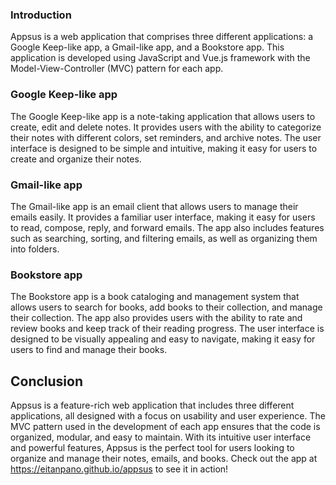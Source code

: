 ### Introduction
Appsus is a web application that comprises three different applications: a Google Keep-like app, a Gmail-like app, and a Bookstore app. This application is developed using JavaScript and Vue.js framework with the Model-View-Controller (MVC) pattern for each app.

### Google Keep-like app
The Google Keep-like app is a note-taking application that allows users to create, edit and delete notes. It provides users with the ability to categorize their notes with different colors, set reminders, and archive notes. The user interface is designed to be simple and intuitive, making it easy for users to create and organize their notes.

### Gmail-like app
The Gmail-like app is an email client that allows users to manage their emails easily. It provides a familiar user interface, making it easy for users to read, compose, reply, and forward emails. The app also includes features such as searching, sorting, and filtering emails, as well as organizing them into folders.

### Bookstore app
The Bookstore app is a book cataloging and management system that allows users to search for books, add books to their collection, and manage their collection. The app also provides users with the ability to rate and review books and keep track of their reading progress. The user interface is designed to be visually appealing and easy to navigate, making it easy for users to find and manage their books.

## Conclusion
Appsus is a feature-rich web application that includes three different applications, all designed with a focus on usability and user experience. The MVC pattern used in the development of each app ensures that the code is organized, modular, and easy to maintain. With its intuitive user interface and powerful features, Appsus is the perfect tool for users looking to organize and manage their notes, emails, and books. Check out the app at https://eitanpano.github.io/appsus to see it in action!

